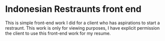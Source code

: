 # Indonesian Restraunts front end 
This is simple front-end work I did for a client who has aspirations to start a restraunt. 
This work is only for viewing purposes, I have explicit permission the client to use this front-end work for my resume. 
